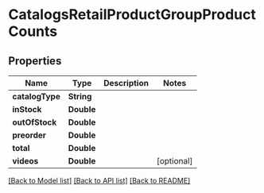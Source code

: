 # CatalogsRetailProductGroupProductCounts

## Properties
Name | Type | Description | Notes
------------ | ------------- | ------------- | -------------
**catalogType** | **String** |  | 
**inStock** | **Double** |  | 
**outOfStock** | **Double** |  | 
**preorder** | **Double** |  | 
**total** | **Double** |  | 
**videos** | **Double** |  | [optional] 

[[Back to Model list]](../README.md#documentation-for-models) [[Back to API list]](../README.md#documentation-for-api-endpoints) [[Back to README]](../README.md)


